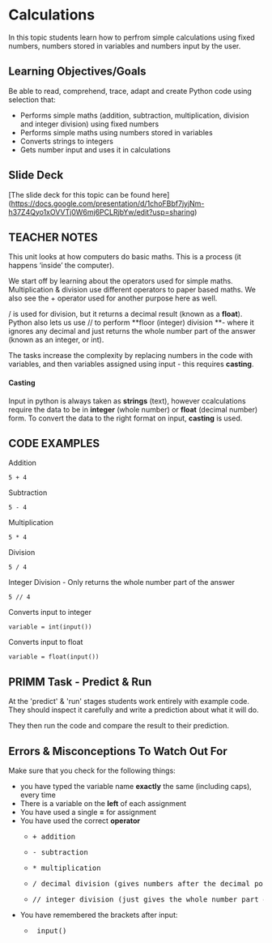 # Calculations

In this topic students learn how to perfrom simple calculations using fixed numbers, numbers stored in variables and numbers input by the user.

## Learning Objectives/Goals

Be able to read, comprehend, trace, adapt and create Python code using selection that:
- Performs simple maths (addition, subtraction, multiplication, division and integer division) using fixed numbers
- Performs simple maths using numbers stored in variables
- Converts strings to integers
- Gets number input and uses it in calculations

## Slide Deck

[The slide deck for this topic can be found here]
(https://docs.google.com/presentation/d/1choFBbf7jyjNm-h37Z4Qyo1xOVVTj0W6mj6PCLRjbYw/edit?usp=sharing)

## TEACHER NOTES

This unit  looks at how computers do basic maths.  This is a process (it happens ‘inside’ the computer).  

We start off by learning about the operators used for simple maths.  Multiplication & division use different operators to paper based maths.  We also see the + operator used for another purpose here as well.

/ is used for division, but it returns a decimal result (known as a **float**).  Python also lets us use // to perform **floor (integer) division **- where it ignores any decimal and just returns the whole number part of the answer (known as an integer, or int).

The tasks increase the complexity by replacing numbers in the code with variables, and then variables assigned using input - this requires **casting**.

#### Casting

Input in python is always taken as **strings** (text), however ccalculations require the data to be in **integer** (whole number) or **float** (decimal number) form.  To convert the data to the right format on input, **casting** is used.

## CODE EXAMPLES

Addition
```
5 + 4
```

Subtraction
```
5 - 4
```

Multiplication
```
5 * 4
```

Division
```
5 / 4
```

Integer Division - Only returns the whole number part of the answer
```
5 // 4
```
Converts input to integer
```
variable = int(input())
```
Converts input to float
```
variable = float(input())
```

## PRIMM Task - Predict & Run
At the 'predict' & 'run' stages students work entirely with example code.  They should inspect it carefully and write a prediction about what it will do.

They then run the code and compare the result to their prediction.


## Errors & Misconceptions To Watch Out For

Make sure that you check for the following things:

- you have typed the variable name **exactly** the same (including caps), every time
- There is a variable on the **left** of each assignment
- You have used a single **=** for assignment
- You have used the correct **operator**
    - <pre>+ addition
    - <pre>- subtraction
    - <pre>* multiplication
    - <pre>/ decimal division (gives numbers after the decimal point)
    - <pre>// integer division (just gives the whole number part of the answer)
- You have remembered the brackets after input:
    - <pre> input()